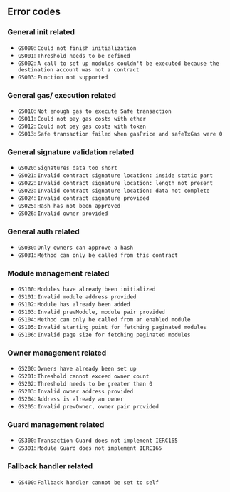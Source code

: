 ## Error codes

### General init related
- `GS000`: `Could not finish initialization`
- `GS001`: `Threshold needs to be defined`
- `GS002`: `A call to set up modules couldn't be executed because the destination account was not a contract`
- `GS003`: `Function not supported`

### General gas/ execution related
- `GS010`: `Not enough gas to execute Safe transaction`
- `GS011`: `Could not pay gas costs with ether`
- `GS012`: `Could not pay gas costs with token`
- `GS013`: `Safe transaction failed when gasPrice and safeTxGas were 0`

### General signature validation related
- `GS020`: `Signatures data too short`
- `GS021`: `Invalid contract signature location: inside static part`
- `GS022`: `Invalid contract signature location: length not present`
- `GS023`: `Invalid contract signature location: data not complete`
- `GS024`: `Invalid contract signature provided`
- `GS025`: `Hash has not been approved`
- `GS026`: `Invalid owner provided`

### General auth related
- `GS030`: `Only owners can approve a hash`
- `GS031`: `Method can only be called from this contract`

### Module management related
- `GS100`: `Modules have already been initialized`
- `GS101`: `Invalid module address provided`
- `GS102`: `Module has already been added`
- `GS103`: `Invalid prevModule, module pair provided`
- `GS104`: `Method can only be called from an enabled module`
- `GS105`: `Invalid starting point for fetching paginated modules`
- `GS106`: `Invalid page size for fetching paginated modules`

### Owner management related
- `GS200`: `Owners have already been set up`
- `GS201`: `Threshold cannot exceed owner count`
- `GS202`: `Threshold needs to be greater than 0`
- `GS203`: `Invalid owner address provided`
- `GS204`: `Address is already an owner`
- `GS205`: `Invalid prevOwner, owner pair provided`

### Guard management related
- `GS300`: `Transaction Guard does not implement IERC165`
- `GS301`: `Module Guard does not implement IERC165`

### Fallback handler related
- `GS400`: `Fallback handler cannot be set to self`